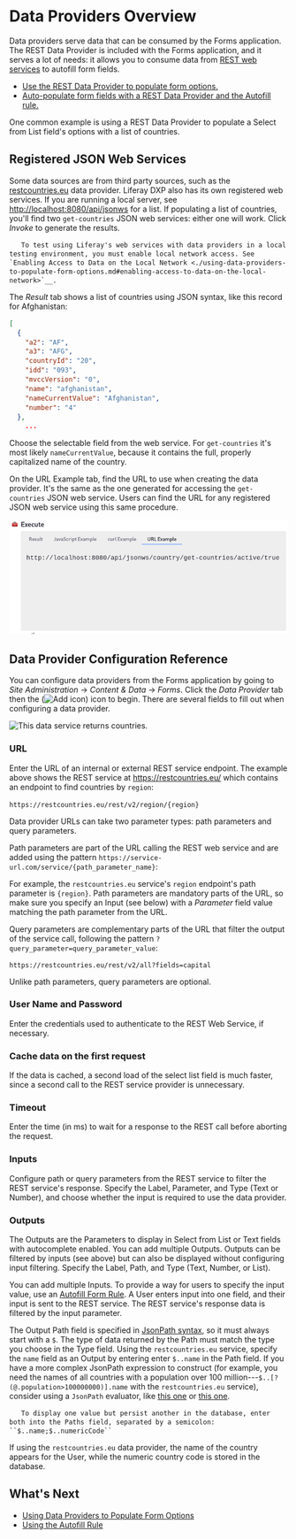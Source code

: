 # Data Providers Overview

Data providers serve data that can be consumed by the Forms application. The REST Data Provider is included with the Forms application, and it serves a lot of needs: it allows you to consume data from [REST web services](https://en.wikipedia.org/wiki/Representational_state_transfer) to autofill form fields.

* [Use the REST Data Provider to populate form options.](./using-data-providers-to-populate-form-options.md)
* [Auto-populate form fields with a REST Data Provider and the Autofill rule.](../form-rules/using-the-autofill-rule.md)

One common example is using a REST Data Provider to populate a Select from List field's options with a list of countries.

## Registered JSON Web Services

Some data sources are from third party sources, such as the [restcountries.eu](https://restcountries.eu) data provider. Liferay DXP also has its own registered web services. If you are running a local server, see [http://localhost:8080/api/jsonws](http://localhost:8080/api/jsonws) for a list. If populating a list of countries, you'll find two `get-countries` JSON web services: either one will work. Click _Invoke_ to generate the results.

```warning::
   To test using Liferay's web services with data providers in a local testing environment, you must enable local network access. See `Enabling Access to Data on the Local Network <./using-data-providers-to-populate-form-options.md#enabling-access-to-data-on-the-local-network>`__.  
```

The _Result_ tab shows a list of countries using JSON syntax, like this record for Afghanistan:

```json
[
  {
    "a2": "AF",
    "a3": "AFG",
    "countryId": "20",
    "idd": "093",
    "mvccVersion": "0",
    "name": "afghanistan",
    "nameCurrentValue": "Afghanistan",
    "number": "4"
  },
    ...
```

Choose the selectable field from the web service. For `get-countries` it's most likely `nameCurrentValue`, because it contains the full, properly capitalized name of the country.

On the URL Example tab, find the URL to use when creating the data provider. It's the same as the one generated for accessing the `get-countries` JSON web service. Users can find the URL for any registered JSON web service using this same procedure.

![The URL Example tab displays the corresponding the JSON web service.](./data-providers-overview/images/02.png)

## Data Provider Configuration Reference

You can configure data providers from the Forms application by going to _Site Administration_ &rarr; _Content & Data_ &rarr; _Forms_. Click the _Data Provider_ tab then the (![Add icon](../../../images/icon-add.png)) icon to begin. There are several fields to fill out when configuring a data provider.

![This data service returns countries.](./data-providers-overview/images/03.png)

### URL

Enter the URL of an internal or external REST service endpoint. The example above shows the REST service at <https://restcountries.eu/> which contains an endpoint to find countries by `region`:

`https://restcountries.eu/rest/v2/region/{region}`

Data provider URLs can take two parameter types: path parameters and query parameters.

Path parameters are part of the URL calling the REST web service and are added using the pattern `https://service-url.com/service/{path_parameter_name}`:

For example, the `restcountries.eu` service's `region` endpoint's path parameter is `{region}`. Path parameters are mandatory parts of the URL, so make sure you specify an Input (see below) with a _Parameter_ field value matching the path parameter from the URL.

Query parameters are complementary parts of the URL that filter the output of the service call, following the pattern
`?query_parameter=query_parameter_value`:

    https://restcountries.eu/rest/v2/all?fields=capital

Unlike path parameters, query parameters are optional.

### User Name and Password

Enter the credentials used to authenticate to the REST Web Service, if necessary.

### Cache data on the first request

If the data is cached, a second load of the select list field is much faster, since a second call to the REST service provider is unnecessary.

### Timeout

Enter the time (in ms) to wait for a response to the REST call before aborting the request. 

### Inputs

Configure path or query parameters from the REST service to filter the REST service's response. Specify the Label, Parameter, and Type (Text or Number), and choose whether the input is required to use the data provider.

### Outputs

The Outputs are the Parameters to display in Select from List or Text fields with autocomplete enabled. You can add multiple Outputs. Outputs can be filtered by inputs (see above) but can also be displayed without configuring input filtering. Specify the Label, Path, and Type (Text, Number, or List).

You can add multiple Inputs. To provide a way for users to specify the input value, use an [Autofill Form Rule](../form-rules/using-the-autofill-rule.md). A User enters input into one field, and their input is sent to the REST service. The REST service's response data is filtered by the input parameter.

The Output Path field is specified in [JsonPath syntax](https://github.com/json-path/JsonPath), so it must always start with a `$`. The type of data returned by the Path must match the type you choose in the Type field. Using the `restcountries.eu` service, specify the `name` field as an Output by entering enter `$..name` in the Path field. If you have a more complex JsonPath expression to construct (for example, you need the names of all countries with a population over 100 million---`$..[?(@.population>100000000)].name` with the `restcountries.eu` service), consider using a `JsonPath` evaluator, like [this one](http://jsonpath.herokuapp.com/) or [this one](https://jsonpath.com/).

```tip::
   To display one value but persist another in the database, enter both into the Paths field, separated by a semicolon: ``$..name;$..numericCode``
```

If using the `restcountries.eu` data provider, the name of the country appears for the User, while the numeric country code is stored in the database.

## What's Next

* [Using Data Providers to Populate Form Options](./using-data-providers-to-populate-form-options.md)
* [Using the Autofill Rule](../form-rules/using-the-autofill-rule.md)

